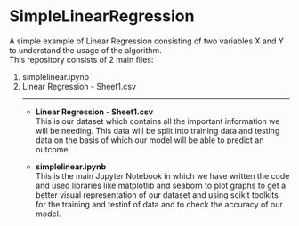 # SimpleLinearRegression
A simple example of Linear Regression consisting of two variables X and Y to understand the usage of the algorithm.
<br>
This repository consists of 2 main files: 
<ol>
  <li>simplelinear.ipynb</li>
  <li>Linear Regression - Sheet1.csv</li>
<hr>
  <ul>
    <li><b>Linear Regression - Sheet1.csv</b><br>
    This is our dataset which contains all the important information we will be needing. This data will be split into training data and testing data on the basis of which our model will be able to predict an outcome.<p></li>
    <li><b>simplelinear.ipynb</b><br>
    This is the main Jupyter Notebook in which we have written the code and used libraries like matplotlib and seaborn to plot graphs to get a better visual representation of our dataset and using scikit toolkits for the training and testinf of data and to check the accuracy of our model.</li>
  </ul>

